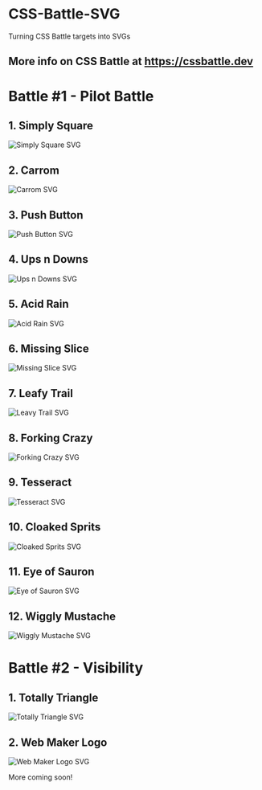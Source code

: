 # CSS-Battle-SVG
Turning CSS Battle targets into SVGs

More info on CSS Battle at https://cssbattle.dev
---

# Battle #1 - Pilot Battle
## 1. Simply Square
![Simply Square SVG](Pilot/target1.svg)

## 2. Carrom
![Carrom SVG](Pilot/target2.svg)

## 3. Push Button
![Push Button SVG](Pilot/target3.svg)

## 4. Ups n Downs
![Ups n Downs SVG](Pilot/target4.svg)

## 5. Acid Rain
![Acid Rain SVG](Pilot/target5.svg)

## 6. Missing Slice
![Missing Slice SVG](Pilot/target6.svg)

## 7. Leafy Trail
![Leavy Trail SVG](Pilot/target7.svg)

## 8. Forking Crazy
![Forking Crazy SVG](Pilot/target8.svg)

## 9. Tesseract
![Tesseract SVG](Pilot/target9.svg)

## 10. Cloaked Sprits
![Cloaked Sprits SVG](Pilot/target10.svg)

## 11. Eye of Sauron
![Eye of Sauron SVG](Pilot/target11.svg)

## 12. Wiggly Mustache
![Wiggly Mustache SVG](Pilot/target12.svg)

# Battle #2 - Visibility
## 1. Totally Triangle
![Totally Triangle SVG](Visibility/target1.svg)

## 2. Web Maker Logo
![Web Maker Logo SVG](Visibility/target2.svg)

More coming soon!
